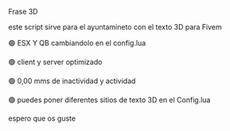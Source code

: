 Frase 3D

este script sirve para el ayuntamineto con el texto 3D para Fivem

🟢 ESX Y QB  cambiandolo en el config.lua

🟢 client y server optimizado 

🟢 0,00 mms de inactividad  y actividad

🟢 puedes poner diferentes sitios de texto 3D en el Config.lua

espero que os guste 
